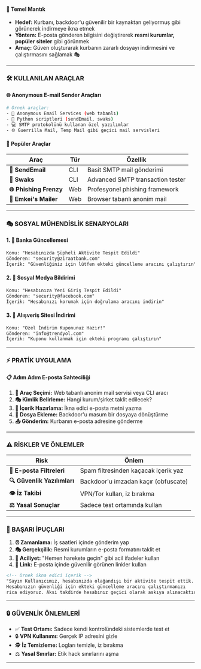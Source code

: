 #### **🎯 Temel Mantık**
- **Hedef:** Kurbanı, backdoor'u güvenilir bir kaynaktan geliyormuş gibi görünerek indirmeye ikna etmek
- **Yöntem:** E-posta gönderen bilgisini değiştirerek **resmi kurumlar, popüler siteler** gibi görünmek
- **Amaç:** Güven oluşturarak kurbanın zararlı dosyayı indirmesini ve çalıştırmasını sağlamak 🎭

---

### **🛠️ KULLANILAN ARAÇLAR**

#### **🌐 Anonymous E-mail Sender Araçları**
```bash
# Örnek araçlar:
- 📧 Anonymous Email Services (web tabanlı)
- 🐍 Python scriptleri (sendEmail, swaks)
- 💻 SMTP protokolünü kullanan özel yazılımlar
- 🌐 Guerrilla Mail, Temp Mail gibi geçici mail servisleri
```

#### **🔧 Popüler Araçlar**
| Araç | Tür | Özellik |
|------|-----|---------|
| **📧 SendEmail** | CLI | Basit SMTP mail gönderimi |
| **🐍 Swaks** | CLI | Advanced SMTP transaction tester |
| **🌐 Phishing Frenzy** | Web | Profesyonel phishing framework |
| **📱 Emkei's Mailer** | Web | Browser tabanlı anonim mail |

---

### **🎭 SOSYAL MÜHENDİSLİK SENARYOLARI**

#### **1. 🏦 Banka Güncellemesi**
```html
Konu: "Hesabınızda Şüpheli Aktivite Tespit Edildi"
Gönderen: "security@ziraatbank.com"
İçerik: "Güvenliğiniz için lütfen ekteki güncelleme aracını çalıştırın"
```

#### **2. 📱 Sosyal Medya Bildirimi**
```html
Konu: "Hesabınıza Yeni Giriş Tespit Edildi"
Gönderen: "security@facebook.com"
İçerik: "Hesabınızı korumak için doğrulama aracını indirin"
```

#### **3. 🛒 Alışveriş Sitesi İndirimi**
```html
Konu: "Özel İndirim Kuponunuz Hazır!"
Gönderen: "info@trendyol.com"
İçerik: "Kuponu kullanmak için ekteki programı çalıştırın"
```

---

### **⚡ PRATİK UYGULAMA**

#### **📋 Adım Adım E-posta Sahteciliği**
1. **🔧 Araç Seçimi:** Web tabanlı anonim mail servisi veya CLI aracı
2. **🎭 Kimlik Belirleme:** Hangi kurum/şirket taklit edilecek?
3. **📄 İçerik Hazırlama:** İkna edici e-posta metni yazma
4. **📎 Dosya Ekleme:** Backdoor'u masum bir dosyaya dönüştürme
5. **📤 Gönderim:** Kurbanın e-posta adresine gönderme

---
### **⚠️ RİSKLER VE ÖNLEMLER**

| Risk | Önlem |
|------|-------|
| **📧 E-posta Filtreleri** | Spam filtresinden kaçacak içerik yaz |
| **🔍 Güvenlik Yazılımları** | Backdoor'u imzadan kaçır (obfuscate) |
| **👁️ İz Takibi** | VPN/Tor kullan, iz bırakma |
| **⚖️ Yasal Sonuçlar** | Sadece test ortamında kullan |

---

### **🎯 BAŞARI İPUÇLARI**

1. **⏰ Zamanlama:** İş saatleri içinde gönderim yap
2. **🎭 Gerçekçilik:** Resmi kurumların e-posta formatını taklit et
3. **🚀 Aciliyet:** "Hemen harekete geçin" gibi acil ifadeler kullan
4. **🔗 Link:** E-posta içinde güvenilir görünen linkler kullan

```html
<!-- Örnek ikna edici içerik -->
"Sayın Kullanıcımız, hesabınızda olağandışı bir aktivite tespit ettik. 
Hesabınızın güvenliği için ekteki güncelleme aracını çalıştırmanızı 
rica ediyoruz. Aksi takdirde hesabınız geçici olarak askıya alınacaktır."
```

---

### **🔒 GÜVENLİK ÖNLEMLERİ**

- ✅ **Test Ortamı:** Sadece kendi kontrolündeki sistemlerde test et
- 🔒 **VPN Kullanımı:** Gerçek IP adresini gizle
- 🕵️ **İz Temizleme:** Logları temizle, iz bırakma
- ⚖️ **Yasal Sınırlar:** Etik hack sınırlarını aşma

---
